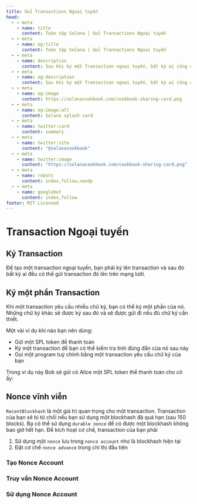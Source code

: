 ```yaml
---
title: Gửi Transactions Ngoại tuyến
head:
  - - meta
    - name: title
      content: Toàn tập Solana | Gửi Transactions Ngoại tuyến
  - - meta
    - name: og:title
      content: Toàn tập Solana | Gửi Transactions Ngoại tuyến
  - - meta
    - name: description
      content: Sau khi ký một Transaction ngoại tuyến, bất kỳ ai cũng có thể gửi nó lên trên mạng lưới. Tìm hiểu Gửi Transactions Ngoại tuyến và nhiều tài liệu tham khảo khác cho lập trình Solana trong Toàn tập Solana.
  - - meta
    - name: og:description
      content: Sau khi ký một Transaction ngoại tuyến, bất kỳ ai cũng có thể gửi nó lên trên mạng lưới. Tìm hiểu Gửi Transactions Ngoại tuyến và nhiều tài liệu tham khảo khác cho lập trình Solana trong Toàn tập Solana.
  - - meta
    - name: og:image
      content: https://solanacookbook.com/cookbook-sharing-card.png
  - - meta
    - name: og:image:alt
      content: Solana splash card
  - - meta
    - name: twitter:card
      content: summary
  - - meta
    - name: twitter:site
      content: "@solanacookbook"
  - - meta
    - name: twitter:image
      content: "https://solanacookbook.com/cookbook-sharing-card.png"
  - - meta
    - name: robots
      content: index,follow,noodp
  - - meta
    - name: googlebot
      content: index,follow
footer: MIT Licensed
---
```


# Transaction Ngoại tuyến

## Ký Transaction

Để tạo một transaction ngoại tuyến, bạn phải ký lên transaction và sau đó bất kỳ ai đều có thể gửi transaction đó lên trên mạng lưới.

<SolanaCodeGroup>
  <SolanaCodeGroupItem title="TS" active>

  <template v-slot:default>

@[code](@/code/offline-transactions/sign-transaction/main.en.ts)

  </template>

  <template v-slot:preview>

@[code](@/code/offline-transactions/sign-transaction/main.preview.en.ts)

  </template>

  </SolanaCodeGroupItem>
</SolanaCodeGroup>

## Ký một phần Transaction

Khi một transaction yêu cầu nhiều chữ ký, bạn có thể ký một phần của nó. Những chữ ký khác sẽ được ký sau đó và sẽ được gửi đi nếu đủ chữ ký cần thiết.

Một vài ví dụ khi nào bạn nên dùng:

- Gửi một SPL token để thanh toán
- Ký một transaction để bạn có thể kiểm tra tính đúng đắn của nó sau này
- Gọi một program tuỳ chỉnh bằng một transaction yêu cầu chữ ký của bạn

Trong ví dụ này Bob sẽ gửi có Alice một SPL token thể thanh toán cho cô ấy:

<SolanaCodeGroup>
  <SolanaCodeGroupItem title="TS" active>

  <template v-slot:default>

@[code](@/code/offline-transactions/partial-sign/main.en.ts)

  </template>

  <template v-slot:preview>

@[code](@/code/offline-transactions/partial-sign/main.preview.en.ts)

  </template>

  </SolanaCodeGroupItem>
</SolanaCodeGroup>

## Nonce vĩnh viễn

`RecentBlockhash` là một giá trị quan trọng cho một transaction. Transaction của bạn sẽ bị từ chối nếu bạn sử dụng một blockhash đã quá hạn (sau 150 blocks). Bạ có thể sử dụng `durable nonce` để có được một blockhash không bao giờ hết hạn. Để kích hoạt cơ chế, transaction của bạn phải

1. Sử dụng một `nonce` lưu trong `nonce account` như là blockhash hiện tại
2. Đặt cơ chế `nonce advance` trong chỉ thị đầu tiên

### Tạo Nonce Account

<SolanaCodeGroup>
  <SolanaCodeGroupItem title="TS" active>

  <template v-slot:default>

@[code](@/code/offline-transactions/durable-nonce/create-nonce-account/main.en.ts)

  </template>

  <template v-slot:preview>

@[code](@/code/offline-transactions/durable-nonce/create-nonce-account/main.preview.en.ts)

  </template>

  </SolanaCodeGroupItem>
</SolanaCodeGroup>

### Truy vấn Nonce Account

<SolanaCodeGroup>
  <SolanaCodeGroupItem title="TS" active>

  <template v-slot:default>

@[code](@/code/offline-transactions/durable-nonce/get-nonce-account/main.en.ts)

  </template>

  <template v-slot:preview>

@[code](@/code/offline-transactions/durable-nonce/get-nonce-account/main.preview.en.ts)

  </template>

  </SolanaCodeGroupItem>
</SolanaCodeGroup>

### Sử dụng Nonce Account

<SolanaCodeGroup>
  <SolanaCodeGroupItem title="TS" active>

  <template v-slot:default>

@[code](@/code/offline-transactions/durable-nonce/use-nonce-account/main.en.ts)

  </template>

  <template v-slot:preview>

@[code](@/code/offline-transactions/durable-nonce/use-nonce-account/main.preview.en.ts)

  </template>

  </SolanaCodeGroupItem>
</SolanaCodeGroup>
